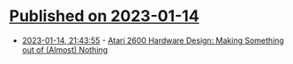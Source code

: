 # [Published on 2023-01-14](index.md)

* [2023-01-14, 21:43:55](https://lobste.rs/s/hsxsjx/atari_2600_hardware_design_making) - [Atari 2600 Hardware Design: Making Something out of (Almost) Nothing](https://www.bigmessowires.com/2023/01/11/atari-2600-hardware-design-making-something-out-of-almost-nothing/)

